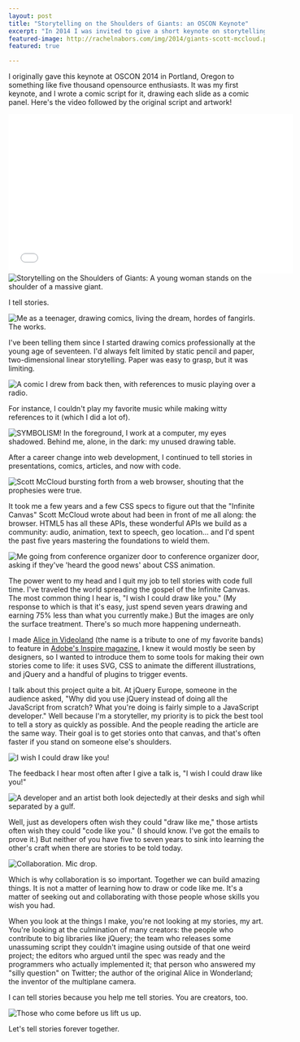 ```yaml
---
layout: post
title: "Storytelling on the Shoulders of Giants: an OSCON Keynote"
excerpt: "In 2014 I was invited to give a short keynote on storytelling and Opensource at O'Reilly's OSCON. I proceeded to draw every slide as a comic book panel. You're welcome."
featured-image: http://rachelnabors.com/img/2014/giants-scott-mccloud.png
featured: true

---
```


<p class="note">I originally gave this keynote at OSCON 2014 in Portland, Oregon to something like five thousand opensource enthusiasts. It was my first keynote, and I wrote a comic script for it, drawing each slide as a comic panel. Here's the video followed by the original script and artwork!</p>

<iframe width="560" height="315" src="//www.youtube.com/embed/Q9CB7EiU9xg?rel=0" frameborder="0" allowfullscreen class="video"></iframe>

<img src="/img/2014/giants-title.png" alt="Storytelling on the Shoulders of Giants: A young woman stands on the shoulder of a massive giant." />

I tell stories.

<img src="/img/2014/giants-comics.png" alt="Me as a teenager, drawing comics, living the dream, hordes of fangirls. The works." />

I've been telling them since I started drawing comics professionally at the young age of seventeen. I'd always felt limited by static pencil and paper, two-dimensional linear storytelling. Paper was easy to grasp, but it was limiting.

<img src="/img/2014/giants-flashback.png" alt="A comic I drew from back then, with references to music playing over a radio." />

For instance, I couldn't play my favorite music while making witty references to it (which I did a lot of).

<img src="/img/2014/giants-web-dev.png" alt="SYMBOLISM! In the foreground, I work at a computer, my eyes shadowed. Behind me, alone, in the dark: my unused drawing table." />

After a career change into web development, I continued to tell stories in presentations, comics, articles, and now with code.

<img src="/img/2014/giants-scott-mccloud.png" alt="Scott McCloud bursting forth from a web browser, shouting that the prophesies were true." />

It took me a few years and a few CSS specs to figure out that the "Infinite Canvas" Scott McCloud wrote about had been in front of me all along: the browser. HTML5 has all these APIs, these wonderful APIs we build as a community: audio, animation, text to speech, geo location&hellip; and I'd spent the  past five years mastering the foundations to wield them.

<img src="/img/2014/giants-evangelist.png" alt="Me going from conference organizer door to conference organizer door, asking if they've 'heard the good news' about CSS animation." />

The power went to my head and I quit my job to tell stories with code full time. I've traveled the world spreading the gospel of the Infinite Canvas. The most common thing I hear is, "I wish I could draw like you." (My response to which is that it's easy, just spend seven years drawing and  earning 75% less than what you currently make.) But the images are only the surface treatment. There's so much more happening underneath.

I made [Alice in Videoland](http://rachelnabors.com/alice-in-videoland/book/) (the name is a tribute to one of my favorite bands) to feature in [Adobe's Inspire magazine.](http://www.adobe.com/inspire/2013/12/interactive-html5-storybook.html?trackingid=KJGDU&PID=7114730) I knew it would mostly be seen by designers, so I wanted to introduce them to some tools for making their own stories come to life: it uses SVG, CSS to animate the different illustrations, and jQuery and a handful of plugins to trigger events.

I talk about this project quite a bit. At jQuery Europe, someone in the audience asked, "Why did you use jQuery instead of doing all the JavaScript from scratch? What you're doing is fairly simple to a JavaScript developer." Well because I'm a storyteller, my priority is to pick the best tool to tell a story as quickly as possible. And the people reading the article are the same way. Their goal is to get stories onto that canvas, and that's often faster if you stand on someone else's shoulders.

<img src="/img/2014/giants-draw-like-me.png" alt="I wish I could draw like you!" />

The feedback I hear most often after I give a talk is, "I wish I could draw like you!"

<img src="/img/2014/giants-developers-and-artists.png" alt="A developer and an artist both look dejectedly at their desks and sigh whil separated by a gulf." />

Well, just as developers often wish they could "draw like me," those artists often wish they could "code like you." (I should know. I've got the emails to prove it.) But neither of you have five to seven years to sink into learning the other's craft when there are stories to be told today.

<img src="/img/2014/giants-collaboration.png" alt="Collaboration. Mic drop." />

Which is why collaboration is so important. Together we can build amazing things. It is not a matter of learning how to draw or code like me. It's a matter of seeking out and collaborating with those people whose skills you wish you had.

When you look at the things I make, you're not looking at my stories, my art. You're looking at the culmination of many creators: the people who contribute to big libraries like jQuery; the team who releases some unassuming script they couldn't imagine using outside of that one weird project; the editors who argued until the spec was ready and the programmers who actually implemented it; that person who answered my "silly question" on Twitter; the author of the original Alice in Wonderland; the inventor of the multiplane camera.

I can tell stories because you help me tell stories. You are creators, too.

<img src="/img/2014/giants-more-collaboration.jpg" alt="Those who come before us lift us up." />

Let's tell stories forever together.
